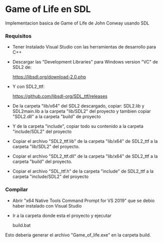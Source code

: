 # Game of Life en SDL

Implementacion basica de Game of Life de John Conway usando SDL

### Requisitos

- Tener Instalado Visual Studio con las herramientas de desarrollo para C++
- Descargar las "Development Libraries" para Windows version "VC" de SDL2 de:

	https://libsdl.org/download-2.0.php

- Y con SDL2_ttf:

	https://github.com/libsdl-org/SDL_ttf/releases


- De la carpeta "lib/x64" del SDL2 descargado, copiar: SDL2.lib y SDL2main.lib a la carpeta "lib/SDL2" del proyecto
y tambien copiar "SDL2.dll" a la carpeta "build" de proyecto

- Y de la carpeta "include", copiar todo su contenido a la carpeta "include/SDL2" del proyecto

- Copiar el archivo "SDL2_ttf.lib" de la carpeta "lib/x64" de SDL2_ttf a la carpeta "lib/SDL2" del proyecto.

- Copiar el archivo "SDL2_ttf.dll" de la carpeta "lib/x64" de SDL2_ttf a la carpeta "build" del proyecto.

- Copiar el archivo "SDL_ttf.h" de la carpeta "include" de SDL2_ttf a la carpeta "include/SDL2" del proyecto


### Compilar

- Abrir "x64 Native Tools Command Prompt for VS 2019" que se debio haber instalado con Visual Studio
- Ir a la carpeta donde esta el proyecto y ejecutar

	build.bat

Esto deberia generar el archivo "Game_of_life.exe" en la carpeta build.